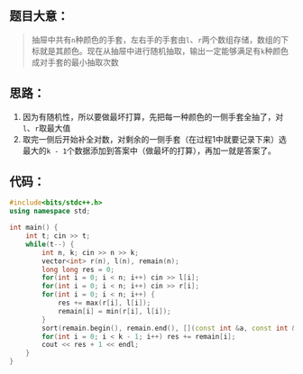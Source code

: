 ## 题目大意：

> 抽屉中共有`n`种颜色的手套，左右手的手套由`l`、`r`两个数组存储，数组的下标就是其颜色。现在从抽屉中进行随机抽取，输出一定能够满足有`k`种颜色成对手套的最小抽取次数

## 思路：

1. 因为有随机性，所以要做最坏打算，先把每一种颜色的一侧手套全抽了，对`l`、`r`取最大值
2. 取完一侧后开始补全对数，对剩余的一侧手套（在过程1中就要记录下来）选最大的`k - 1`个数据添加到答案中（做最坏的打算），再加一就是答案了。

## 代码：

```cpp
#include<bits/stdc++.h>
using namespace std;

int main() {
    int t; cin >> t;
    while(t--) {
        int n, k; cin >> n >> k;
        vector<int> r(n), l(n), remain(n);
        long long res = 0;
        for(int i = 0; i < n; i++) cin >> l[i];
        for(int i = 0; i < n; i++) cin >> r[i];
        for(int i = 0; i < n; i++) {
            res += max(r[i], l[i]);
            remain[i] = min(r[i], l[i]);
        }
        sort(remain.begin(), remain.end(), [](const int &a, const int &b) {return a > b;});
        for(int i = 0; i < k - 1; i++) res += remain[i];
        cout << res + 1 << endl;
    }
}
```